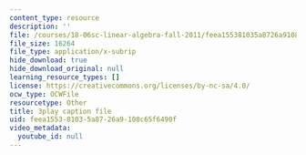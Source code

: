 ```yaml
---
content_type: resource
description: ''
file: /courses/18-06sc-linear-algebra-fall-2011/feea155381035a8726a9108c65f6490f_VYS9EYZ3gCo.srt
file_size: 16264
file_type: application/x-subrip
hide_download: true
hide_download_original: null
learning_resource_types: []
license: https://creativecommons.org/licenses/by-nc-sa/4.0/
ocw_type: OCWFile
resourcetype: Other
title: 3play caption file
uid: feea1553-8103-5a87-26a9-108c65f6490f
video_metadata:
  youtube_id: null
---
```

